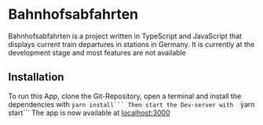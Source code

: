 # Bahnhofsabfahrten
Bahnhofsabfahrten is a project written in TypeScript and JavaScript that displays current train departures in stations in Germany. It is currently at the development stage and most features are not available
## Installation
To run this App, clone the Git-Repository, open a terminal and install the dependencies with
``ỳarn install```
Then start the Dev-server with 
``ỳarn start```
The app is now available at <a href="http://127.0.0.1:3000" target="_blank">localhost:3000</a>
